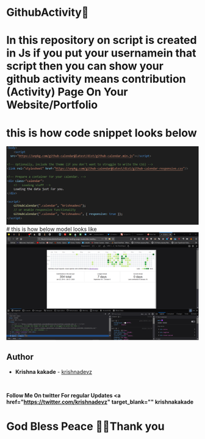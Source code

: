 # GithubActivity👋
# In this repository on script is created in Js if you put your usernamein that script then you can show your github activity means contribution (Activity) Page On Your Website/Portfolio

# this is how code snippet looks below
<img src="https://github.com/krishnadevz/GithubActivity/blob/master/Annotation%202020-01-21%20223535.png" alt="1">
<br>
# this is how below model looks like
<img src="https://github.com/krishnadevz/GithubActivity/blob/master/Annotation%202020-01-21%20223601.png" alt="2">


## Author

* **Krishna kakade**  - [krishnadevz](https://github.com/krishnadevz)

  <br>
 <b>Follow Me On twitter For regular Updates 
<a href="https://twitter.com/krishnadevz" target_blank="" <b>krishnakakade</b></a>
 <br>
 
 # God Bless Peace 🙏👋Thank you  
